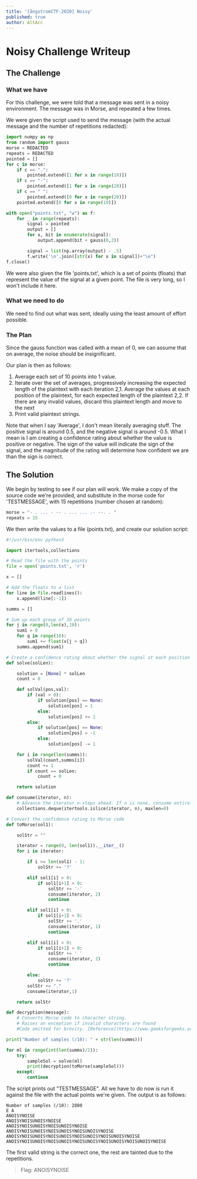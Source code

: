 ```yaml
---
title: '[ångstromCTF-2020] Noisy'
published: true
author: AltAcc
---
```


# Noisy Challenge Writeup

## The Challenge

### What we have
For this challenge, we were told that a message was sent in a noisy environment. The message was in Morse, and repeated a few times.

We were given the script used to send the message (with the actual message and the number of repetitions redacted):

```python
import numpy as np
from random import gauss
morse = REDACTED
repeats = REDACTED
pointed = []
for c in morse:
	if c == ".":
		pointed.extend([1 for x in range(10)])
	if c == "-":
		pointed.extend([1 for x in range(20)])
	if c == " ":
		pointed.extend([0 for x in range(20)])
	pointed.extend([0 for x in range(10)])

with open("points.txt", "w") as f:
	for _ in range(repeats):
		signal = pointed
		output = []
		for x, bit in enumerate(signal):
			output.append(bit + gauss(0,2))

		signal = list(np.array(output) - .5)
		f.write('\n'.join([str(x) for x in signal])+"\n")
f.close()
```

We were also given the file 'points.txt', which is a set of points (floats) that represent the value of the signal at a given point. The file is very long, so I won't include it here.

### What we need to do

We need to find out what was sent, ideally using the least amount of effort possible.


### The Plan

Since the gauss function was called with a mean of 0, we can assume that on average, the noise should be insignificant. 

Our plan is then as follows:

1. Average each set of 10 points into 1 value.
2. Iterate over the set of averages, progressively increasing the expected length of the plaintext with each iteration
	2,1. Average the values at each position of the plaintext, for each expected length of the plaintext
	2,2. If there are any invalid values, discard this plaintext length and move to the next
3. Print valid plaintext strings.

Note that when I say 'Average', I don't mean literally averaging stuff. The positive signal is around 0.5, and the negative signal is around -0.5. What I mean is I am creating a confidence rating about whether the value is positive or negative. The sign of the value will indicate the sign of the signal, and the magnitude of the rating will determine how confident we are than the sign is correct.

## The Solution

We begin by testing to see if our plan will work. We make a copy of the source code we're provided, and substitute in the morse code for 'TESTMESSAGE', with 15 repetitions (number chosen at random):

```python
morse = "- . ... - -- . ... ... .- --. . "
repeats = 15
```

We then write the values to a file (points.txt), and create our solution script:

```python
#!/usr/bin/env python3

import itertools,collections

# Read the file with the points
file = open('points.txt', 'r')

x = []

# Add the floats to a list
for line in file.readlines():
	x.append(line[:-1])

summs = []

# Sum up each group of 10 points
for j in range(0,len(x),10):
	sum1 = 0
	for q in range(10):
		sum1 += float(x[j + q])
	summs.append(sum1)

# Create a confidence rating about whether the signal at each position is positive or negative
def solve(solLen):

	solution = [None] * solLen
	count = 0

	def solVal(pos,val):
		if (val > 0):
			if solution[pos] == None:
				solution[pos] = 1
			else:
				solution[pos] += 1
		else:
			if solution[pos] == None:
				solution[pos] = -1
			else:
				solution[pos] -= 1

	for i in range(len(summs)):
		solVal(count,summs[i])
		count += 1
		if count == solLen:
			count = 0

	return solution

def consume(iterator, n):
	# Advance the iterator n-steps ahead. If n is none, consume entirely.
	collections.deque(itertools.islice(iterator, n), maxlen=0)

# Convert the confidence rating to Morse code
def toMorse(sol1):

	solStr = ""

	iterator = range(0, len(sol1)).__iter__()
	for i in iterator:

		if i >= len(sol1) - 1:
			solStr += '?'

		elif sol1[i] > 0:
			if sol1[i+1] > 0:
				solStr += '-'
				consume(iterator, 2)
				continue

		elif sol1[i] > 0:
			if sol1[i+1] < 0:
				solStr += '.'
				consume(iterator, 1)
				continue

		elif sol1[i] < 0:
			if sol1[i+1] < 0:
				solStr += ' '
				consume(iterator, 2)
				continue

		else:
			solStr += '?'
		solStr += "."
		consume(iterator,1)

	return solStr

def decryption(message):
	# Converts Morse code to character string.
	# Raises an exception if invalid characters are found
	#Code omitted for brevity. [Reference](https://www.geeksforgeeks.org/morse-code-translator-python/)

print("Number of samples (/10): " + str(len(summs)))

for ml in range(int(len(summs)/2)):
	try:
		sampleSol = solve(ml)
		print(decryption(toMorse(sampleSol)))
	except:
		continue
```

The script prints out "TESTMESSAGE". All we have to do now is run it against the file with the actual points we're given. The output is as follows:

	Number of samples (/10): 2880
	E A
	ANOISYNOISE
	ANOISYNOISUNOISYNOISE
	ANOISYNOISUNOISYNOISUNOISYNOISE
	ANOISYNOISUNOISYNOISUNOISYNOISUNOISYNOISE
	ANOISYNOISUNOISYNOISUNOISYNOISUNOISYNOISUNOISYNOISE
	ANOISYNOISUNOISYNOISUNOISYNOISUNOISYNOISUNOISYNOISUNOISYNOISE

The first valid string is the correct one, the rest are tainted due to the repetitions.

>Flag: ANOISYNOISE
